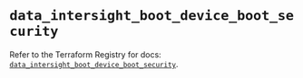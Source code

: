 # `data_intersight_boot_device_boot_security`

Refer to the Terraform Registry for docs: [`data_intersight_boot_device_boot_security`](https://registry.terraform.io/providers/ciscodevnet/intersight/1.0.71/docs/data-sources/boot_device_boot_security).
